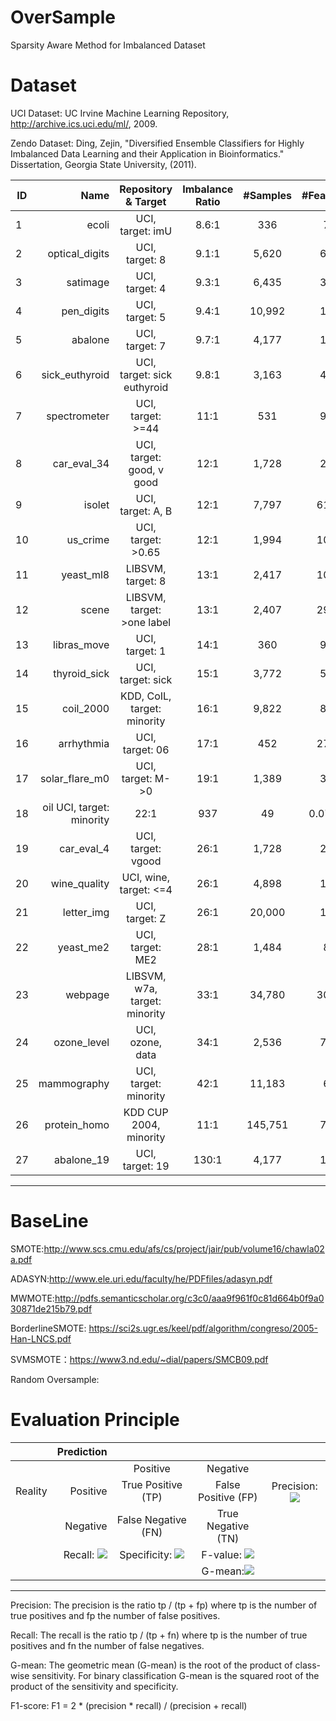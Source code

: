 # OverSample
Sparsity Aware Method for Imbalanced Dataset

# Dataset
UCI Dataset: 
UC Irvine Machine Learning Repository, http://archive.ics.uci.edu/ml/, 2009.

Zendo Dataset:
Ding, Zejin, "Diversified Ensemble Classifiers for Highly Imbalanced Data Learning and their Application in Bioinformatics." Dissertation, Georgia State University, (2011).
   
|   ID | Name     |Repository & Target| Imbalance Ratio| #Samples|#Features| Sparsity Ratio|
| --------   | -----:   | :----: |:----:|:---:|:---:|:---:|
|  1 | ecoli |UCI, target: imU |   8.6:1    |336|7|0.0017|
|2|	optical_digits|	UCI, target: 8|	9.1:1|	5,620|	64|0.4884|
|3|	satimage|	UCI, target: 4|	9.3:1|	6,435|	36|0.0|
|4|	pen_digits|	UCI, target: 5|	9.4:1|	10,992|	16|0.1283|
|5|	abalone	|UCI, target: 7|	9.7:1|	4,177|	10|0.2000|
|6|	sick_euthyroid|	UCI, target: sick euthyroid|	9.8:1|	3,163|	42|0.4360|
|7|	spectrometer|	UCI, target: >=44|	11:1|	531|	93|0.0|
|8|	car_eval_34|	UCI, target: good, v good|	12:1|	1,728|	21|0.7143|
|9|	isolet|	UCI, target: A, B|	12:1|	7,797|	617|0.0036|
|10|	us_crime|	UCI, target: >0.65|	12:1|	1,994|	100|0.0554|
|11|	yeast_ml8|	LIBSVM, target: 8|	13:1|	2,417|	103|0.0|
|12|	scene|	LIBSVM, target: >one label|	13:1|	2,407|	294|0.0115|
|13|	libras_move|	UCI, target: 1|	14:1|	360|	90|0.0001|
|14|	thyroid_sick|	UCI, target: sick|	15:1|	3,772|	52|0.4623|
|15|	coil_2000|	KDD, CoIL, target: minority|	16:1|	9,822|	85|0.5558|
|16|	arrhythmia|	UCI, target: 06|	17:1|	452|	278|0.5352|
|17|	solar_flare_m0|	UCI, target: M->0|	19:1|	1,389|	32|0.6875|
|18|	oil	UCI, target: minority|	22:1|	937|	49|0.0758|
|19|	car_eval_4|	UCI, target: vgood|	26:1|	1,728|	21|0.7143|
|20|	wine_quality|	UCI, wine, target: <=4|	26:1|	4,898|	11|0.0004|
|21|	letter_img|	UCI, target: Z|	26:1|	20,000|	16|0.0262|
|22	|yeast_me2|	UCI, target: ME2|	28:1|	1,484|	8|0.1241|
|23|	webpage|	LIBSVM, w7a, target: minority|	33:1|	34,780|	300|0.9519|
|24|	ozone_level|	UCI, ozone, data|	34:1|	2,536|	72|0.0129|
|25|	mammography|	UCI, target: minority|	42:1|	11,183|	6|0.0000|
|26|	protein_homo|	KDD CUP 2004, minority|	11:1|	145,751|	74|0.0079|
|27|	abalone_19|	UCI, target: 19|	130:1|	4,177|	10|0.2000|

--------------------- 


# BaseLine
SMOTE:http://www.scs.cmu.edu/afs/cs/project/jair/pub/volume16/chawla02a.pdf

ADASYN:http://www.ele.uri.edu/faculty/he/PDFfiles/adasyn.pdf

MWMOTE:http://pdfs.semanticscholar.org/c3c0/aaa9f961f0c81d664b0f9a030871de215b79.pdf

BorderlineSMOTE: https://sci2s.ugr.es/keel/pdf/algorithm/congreso/2005-Han-LNCS.pdf

SVMSMOTE：https://www3.nd.edu/~dial/papers/SMCB09.pdf

Random Oversample: 

# Evaluation Principle

|         | Prediction     ||||
| --------   | -----:   | :----: |:----:|:---:|
|         | |Positive      |   Negative    |
| Reality        | Positive      |   True Positive (TP)   | False Positive (FP)|Precision: <img src="http://latex.codecogs.com/gif.latex?\frac{TP}{TP+FP}"/>
|        | Negative      |   False Negative (FN)    | True Negative (TN)|
|        | Recall: <img src="http://latex.codecogs.com/gif.latex?\frac{TP}{TP+FN}"/>      |   Specificity: <img src="http://latex.codecogs.com/gif.latex?\frac{TN}{FP+TN}"/>   | F-value: <img src="http://latex.codecogs.com/gif.latex?\frac{2*recall*precision}{recall+precision}"/>|
|   |   |   |G-mean:<img src="http://latex.codecogs.com/gif.latex?\sqrt{recall * specificity}"/>|
--------------------- 

Precision: The precision is the ratio tp / (tp + fp) where tp is the number of true positives and fp the number of false positives. 

Recall: The recall is the ratio tp / (tp + fn) where tp is the number of true positives and fn the number of false negatives.

G-mean: The geometric mean (G-mean) is the root of the product of class-wise sensitivity. 
For binary classification G-mean is the squared root of the product of the sensitivity and specificity.

F1-score: F1 = 2 * (precision * recall) / (precision + recall)
